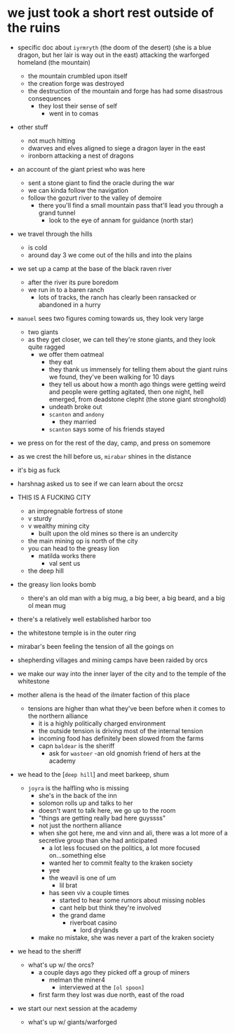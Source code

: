# we just took a short rest outside of the ruins

- specific doc about `iyrmryth` (the doom of the desert) (she is a blue dragon, but her lair is way out in the east) attacking the warforged homeland (the mountain)
    - the mountain crumbled upon itself
    - the creation forge was destroyed
    - the destruction of the mountain and forge has had some disastrous consequences
        - they lost their sense of self
            - went in to comas

- other stuff
    - not much hitting
    - dwarves and elves aligned to siege a dragon layer in the east
    - ironborn attacking a nest of dragons

- an account of the giant priest who was here
    - sent a stone giant to find the oracle during the war
    - we can kinda follow the navigation
    - follow the gozurt river to the valley of demoire
        - there you'll find a small mountain pass that'll lead you through a grand tunnel
            - look to the eye of annam for guidance (north star)

- we travel through the hills
    - is cold
    - around day 3 we come out of the hills and into the plains

- we set up a camp at the base of the black raven river
    - after the river its pure boredom
    - we run in to a baren ranch
        - lots of tracks, the ranch has clearly been ransacked or abandoned in a hurry

- `manuel` sees two figures coming towards us, they look very large
    - two giants
    - as they get closer, we can tell they're stone giants, and they look quite ragged
        - we offer them oatmeal
            - they eat
            - they thank us immensely for telling them about the giant ruins we found, they've been walking for 10 days
            - they tell us about how a month ago things were getting weird and people were getting agitated, then one night, hell emerged, from deadstone clepht (the stone giant stronghold)
            - undeath broke out
            - `scanton` and `andony`
                - they married
            - `scanton` says some of his friends stayed

- we press on for the rest of the day, camp, and press on somemore

- as we crest the hill before us, `mirabar` shines in the distance

- it's big as fuck
- harshnag asked us to see if we can learn about the orcsz


- THIS IS A FUCKING CITY
    - an impregnable fortress of stone
    - v sturdy
    - v wealthy mining city
        - built upon the old mines so there is an undercity
    - the main mining op is north of the city
    - you can head to the greasy lion
        - matilda works there
            - val sent us
    - the deep hill

- the greasy lion looks bomb
    - there's an old man with a big mug, a big beer, a big beard, and a big ol mean mug

- there's a relatively well established harbor too

- the whitestone temple is in the outer ring

- mirabar's been feeling the tension of all the goings on

- shepherding villages and mining camps have been raided by orcs

- we make our way into the inner layer of the city and to the temple of the whitestone

- mother allena is the head of the ilmater faction of this place
    - tensions are higher than what they've been before when it comes to the northern alliance
        - it is a highly politically charged environment
        - the outside tension is driving most of the internal tension
        - incoming food has definitely been slowed from the farms
        - capn `baldear` is the sheriff
            - ask for `wasteer`
                -an old gnomish friend of hers at the academy

- we head to the [`deep hill`] and meet barkeep, shum
    - `joyra` is the halfling who is missing
        - she's in the back of the inn
        - solomon rolls up and talks to her
        - doesn't want to talk here, we go up to the room
        - "things are getting really bad here guyssss"
        - not just the northern alliance
        - when she got here, me and vinn and ali, there was a lot more of a secretive group than she had anticipated
            - a lot less focused on the politics, a lot more focused on...something else
            - wanted her to commit fealty to the kraken society
            - yee
            - the weavil is one of um
                - lil brat
            - has seen viv a couple times
                - started to hear some rumors about missing nobles
                - cant help but think they're involved
                - the grand dame
                    - riverboat casino
                        - lord drylands
        - make no mistake, she was never a part of the kraken society

- we head to the sheriff
    - what's up w/ the orcs?
        - a couple days ago they picked off a group of miners
            - melman the miner4
                - interviewed at the `[ol spoon]`
        - first farm they lost was due north, east of the road


- we start our next session at the academy
    - what's up w/ giants/warforged
